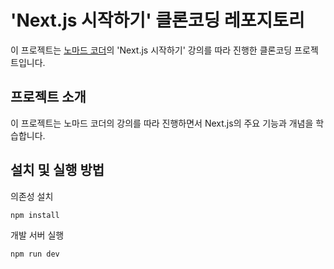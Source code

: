 # 'Next.js 시작하기' 클론코딩 레포지토리

이 프로젝트는 [노마드 코더](https://nomadcoders.co/)의 'Next.js 시작하기' 강의를 따라 진행한 클론코딩 프로젝트입니다.

## 프로젝트 소개

이 프로젝트는 노마드 코더의 강의를 따라 진행하면서 Next.js의 주요 기능과 개념을 학습합니다.

## 설치 및 실행 방법

의존성 설치

```bash
npm install
```

개발 서버 실행

```bash
npm run dev
```
